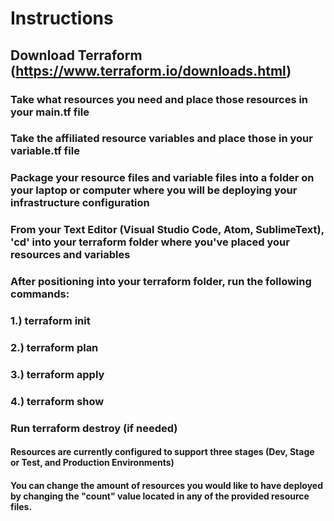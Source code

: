 # Instructions

## Download Terraform (https://www.terraform.io/downloads.html)

### Take what resources you need and place those resources in your main.tf file
### Take the affiliated resource variables and place those in your variable.tf file

### Package your resource files and variable files into a folder on your laptop or computer where you will be deploying your infrastructure configuration

### From your Text Editor (Visual Studio Code, Atom, SublimeText), 'cd' into your terraform folder where you've placed your resources and variables
### After positioning into your terraform folder, run the following commands:

### 1.) terraform init
### 2.) terraform plan
### 3.) terraform apply
### 4.) terraform show

### Run terraform destroy (if needed)

#### Resources are currently configured to support three stages (Dev, Stage or Test, and Production Environments)
#### You can change the amount of resources you would like to have deployed by changing the "count" value located in any of the provided resource files.
